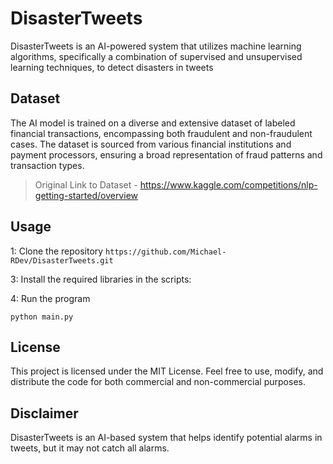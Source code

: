 # DisasterTweets

DisasterTweets is an AI-powered system that utilizes machine learning algorithms, 
specifically a combination of supervised and unsupervised learning techniques, 
to detect disasters in tweets

## Dataset
The AI model is trained on a diverse and extensive dataset of labeled financial transactions,
encompassing both fraudulent and non-fraudulent cases. The dataset is sourced from various financial institutions and payment processors, 
ensuring a broad representation of fraud patterns and transaction types.

> Original Link to Dataset - https://www.kaggle.com/competitions/nlp-getting-started/overview

## Usage

1: Clone the repository 
```https://github.com/Michael-RDev/DisasterTweets.git```


3: Install the required libraries in the scripts:


4: Run the program

```python main.py```

## License
This project is licensed under the MIT License. Feel free to use, modify, and distribute the code for both commercial and non-commercial purposes.

## Disclaimer
DisasterTweets is an AI-based system that helps identify potential alarms in tweets,
but it may not catch all alarms. 
